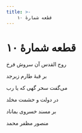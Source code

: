 ```yaml
---
title: >-
    قطعه شمارهٔ ۱۰
---
```

# قطعه شمارهٔ ۱۰

<div class="b" id="bn1"><div class="m1"><p>روح القدس آن سروش فرخ</p></div>
<div class="m2"><p>بر قبهٔ طارم زبرجد</p></div></div>
<div class="b" id="bn2"><div class="m1"><p>می‌گفت سحر گهی که یا رب</p></div>
<div class="m2"><p>در دولت و حشمت مخلد</p></div></div>
<div class="b" id="bn3"><div class="m1"><p>بر مسند خسروی بماناد</p></div>
<div class="m2"><p>منصور مظفر محمد</p></div></div>